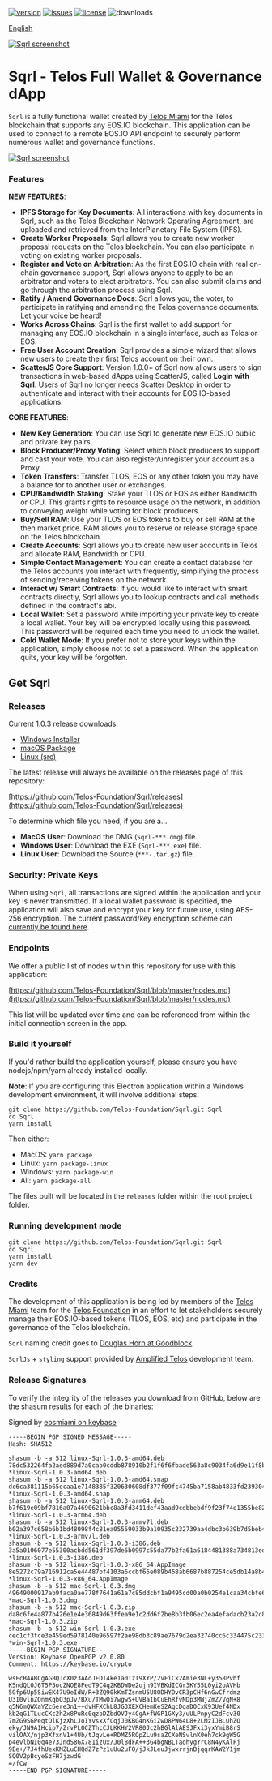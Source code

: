 [![version](https://img.shields.io/github/release/Telos-Foundation/Sqrl/all.svg)](https://github.com/Telos-Foundation/Sqrl/releases)
[![issues](https://img.shields.io/github/issues/Telos-Foundation/Sqrl.svg)](https://github.com/Telos-Foundation/Sqrl/issues)
[![license](https://img.shields.io/badge/license-MIT-blue.svg)](https://raw.githubusercontent.com/Telos-Foundation/Sqrl/master/LICENSE)
![downloads](https://img.shields.io/github/downloads/Telos-Foundation/Sqrl/total.svg)

[English](https://github.com/Telos-Foundation/Sqrl/blob/master/README.md)

[![Sqrl screenshot](https://raw.githubusercontent.com/Telos-Foundation/Sqrl/master/app/renderer/assets/images/sqrl.png)](https://raw.githubusercontent.com/Telos-Foundation/Sqrl/master/app/renderer/assets/images/sqrl.png)

# Sqrl - Telos Full Wallet & Governance dApp

`Sqrl` is a fully functional wallet created by [Telos Miami](https://eos.miami/) for the Telos blockchain that supports any EOS.IO blockchain. This application can be used to connect to a remote EOS.IO API endpoint to securely perform numerous wallet and governance functions.

[![Sqrl screenshot](https://raw.githubusercontent.com/Telos-Foundation/Sqrl/master/Sqrl.png)](https://raw.githubusercontent.com/Telos-Foundation/Sqrl/master/Sqrl.png)

### Features

**NEW FEATURES**:
- **IPFS Storage for Key Documents**: All interactions with key documents in Sqrl, such as the Telos Blockchain Network Operating Agreement, are uploaded and retrieved from the InterPlanetary File System (IPFS).
- **Create Worker Proposals**: Sqrl allows you to create new worker proposal requests on the Telos blockchain. You can also participate in voting on existing worker proposals.
- **Register and Vote on Arbitration**: As the first EOS.IO chain with real on-chain governance support, Sqrl allows anyone to apply to be an arbitrator and voters to elect arbitrators. You can also submit claims and go through the arbitration process using Sqrl.
- **Ratify / Amend Governance Docs**: Sqrl allows you, the voter, to participate in ratifying and amending the Telos governance documents. Let your voice be heard!
- **Works Across Chains**: Sqrl is the first wallet to add support for managing any EOS.IO blockchain in a single interface, such as Telos or EOS.
- **Free User Account Creation**: Sqrl provides a simple wizard that allows new users to create their first Telos account on their own.
- **ScatterJS Core Support**: Version 1.0.0+ of Sqrl now allows users to sign transactions in web-based dApps using ScatterJS, called **Login with Sqrl**. Users of Sqrl no longer needs Scatter Desktop in order to authenticate and interact with their accounts for EOS.IO-based applications.

**CORE FEATURES**:
- **New Key Generation**: You can use Sqrl to generate new EOS.IO public and private key pairs.
- **Block Producer/Proxy Voting**: Select which block producers to support and cast your vote. You can also register/unregister your account as a Proxy.
- **Token Transfers**: Transfer TLOS, EOS or any other token you may have a balance for to another user or exchanges.
- **CPU/Bandwidth Staking**: Stake your TLOS or EOS as either Bandwidth or CPU. This grants rights to resource usage on the network, in addition to conveying weight while voting for block producers.
- **Buy/Sell RAM**: Use your TLOS or EOS tokens to buy or sell RAM at the then market price. RAM allows you to reserve or release storage space on the Telos blockchain.
- **Create Accounts**: Sqrl allows you to create new user accounts in Telos and allocate RAM, Bandwidth or CPU.
- **Simple Contact Management**: You can create a contact database for the Telos accounts you interact with frequently, simplifying the process of sending/receiving tokens on the network.
- **Interact w/ Smart Contracts**: If you would like to interact with smart contracts directly, Sqrl allows you to lookup contracts and call methods defined in the contract's abi.
- **Local Wallet**: Set a password while importing your private key to create a local wallet. Your key will be encrypted locally using this password. This password will be required each time you need to unlock the wallet.
- **Cold Wallet Mode**: If you prefer not to store your keys within the application, simply choose not to set a password. When the application quits, your key will be forgotten.

## Get Sqrl

### Releases

Current 1.0.3 release downloads:

- [Windows Installer](https://github.com/Telos-Foundation/Sqrl/releases/download/1.0.3/win-Sqrl-1.0.3.exe)
- [macOS Package](https://github.com/Telos-Foundation/Sqrl/releases/download/1.0.3/mac-Sqrl-1.0.3.dmg)
- [Linux (src)](https://github.com/Telos-Foundation/Sqrl/archive/1.0.3.tar.gz)

The latest release will always be available on the releases page of this repository:

[https://github.com/Telos-Foundation/Sqrl/releases](https://github.com/Telos-Foundation/Sqrl/releases)

To determine which file you need, if you are a...

- **MacOS User**: Download the DMG (`Sqrl-***.dmg`) file.
- **Windows User**: Download the EXE (`Sqrl-***.exe`) file.
- **Linux User**: Download the Source (`***-.tar.gz`) file.

### Security: Private Keys

When using `Sqrl`, all transactions are signed within the application and your key is never transmitted. If a local wallet password is specified, the application will also save and encrypt your key for future use, using AES-256 encryption. The current password/key encryption scheme can [currently be found here](https://github.com/Telos-Foundation/Sqrl/blob/master/app/shared/actions/wallet.js#L8).

### Endpoints

We offer a public list of nodes within this repository for use with this application:

[https://github.com/Telos-Foundation/Sqrl/blob/master/nodes.md](https://github.com/Telos-Foundation/Sqrl/blob/master/nodes.md)

This list will be updated over time and can be referenced from within the initial connection screen in the app.

### Build it yourself

If you'd rather build the application yourself, please ensure you have nodejs/npm/yarn already installed locally.

**Note**: If you are configuring this Electron application within a Windows development environment, it will involve additional steps.

```
git clone https://github.com/Telos-Foundation/Sqrl.git Sqrl
cd Sqrl
yarn install
```

Then either:

- MacOS: `yarn package`
- Linux: `yarn package-linux`
- Windows: `yarn package-win`
- All: `yarn package-all`

The files built will be located in the `releases` folder within the root project folder.

### Running development mode

```
git clone https://github.com/Telos-Foundation/Sqrl.git Sqrl
cd Sqrl
yarn install
yarn dev
```

### Credits

The development of this application is being led by members of the [Telos Miami](https://eos.miami) team for the [Telos Foundation](https://telosfoundation.io) in an effort to let stakeholders securely manage their EOS.IO-based tokens (TLOS, EOS, etc) and participate in the governance of the Telos blockchain.

`Sqrl` naming credit goes to [Douglas Horn at Goodblock](https://goodblock.io/).

`SqrlJs` + `styling` support provided by [Amplified Telos](https://amplified.software/) development team.

### Release Signatures

To verify the integrity of the releases you download from GitHub, below are the shasum results for each of the binaries:

Signed by [eosmiami on keybase](https://keybase.io/eosmiami)

```
-----BEGIN PGP SIGNED MESSAGE-----
Hash: SHA512

shasum -b -a 512 linux-Sqrl-1.0.3-amd64.deb
78dc532264fa2aed889d7a0cab0cddb878910b2f1f6f6fbade563a8c9034fa6d9e11f8ba3352315be08056761b2ebd77eba9ff7df8c58a88154736e5e6ebdea3 *linux-Sqrl-1.0.3-amd64.deb
shasum -b -a 512 linux-Sqrl-1.0.3-amd64.snap
dc6ca381115b65ecaa1e7148385f320630608df377f09fc4745ba7158ab4833fd23930474fc3f310209386e0a31683efbd260b88799a0c013f0b56348ecd3d9c *linux-Sqrl-1.0.3-amd64.snap
shasum -b -a 512 linux-Sqrl-1.0.3-arm64.deb
b7f619e09bf7816a07a4690621bbc8a3fd3411def43aad9cdbbebdf9f23f74e1355be8279ba152b01cdaee752ade33453e3102136b48e60e3935024b22a36cd5 *linux-Sqrl-1.0.3-arm64.deb
shasum -b -a 512 linux-Sqrl-1.0.3-armv7l.deb
b02a397c658b6b1bd48098f4c81ea05559033b9a10935c232739aa4dbc3b639b7d5beb4ca8e90eb520305ba0a0573a734d95cd77f5c6912e3db65d63d6110a43 *linux-Sqrl-1.0.3-armv7l.deb
shasum -b -a 512 linux-Sqrl-1.0.3-i386.deb
3a5a0106077e55300acbdd561df397de6b0997c55da77b2fa61a6184481388a734813ed3594f2517008178d47cc1344d9e0b7559fcf0f855aa7303b38a6a584e *linux-Sqrl-1.0.3-i386.deb
shasum -b -a 512 linux-Sqrl-1.0.3-x86_64.AppImage
8e5272c79a716912ca5e44487bf4103a6ccbf66e089b458ab6687b887254ce5db14a8b4825c49a56996efd46827855c3244fafbd4d1a26e136285746730e7a68 *linux-Sqrl-1.0.3-x86_64.AppImage
shasum -b -a 512 mac-Sqrl-1.0.3.dmg
49649000917ab9faca0ae778f7641a61a7c85ddcbf1a9495cd00a0b0254e1caa34cbfe67ea82844490756d98f1bf89d9886a0843bc0257c1dac045e4586e929d *mac-Sqrl-1.0.3.dmg
shasum -b -a 512 mac-Sqrl-1.0.3.zip
da8c6fe4a877b426e1e4e36849d63ffea9e1c2dd6f2be8b3fb06ec2ea4efadacb23a2c8be347bde56f5df09055a1f6b36dd29feb0093ef7f1c606937ba3cfbcb *mac-Sqrl-1.0.3.zip
shasum -b -a 512 win-Sqrl-1.0.3.exe
cec1cf3fce3e459ed5978140e96597f2ae98db3c89ae7679d2ea32740cc6c334475c233cd978259b01b28a6455a2151a4d12dd1f97640688df9e29cd6664ff10 *win-Sqrl-1.0.3.exe
-----BEGIN PGP SIGNATURE-----
Version: Keybase OpenPGP v2.0.80
Comment: https://keybase.io/crypto

wsFcBAABCgAGBQJcX0z3AAoJEDT4ke1a0TzT9XYP/2vFiCk2Amie3NL+y358Pvhf
K5ndQL0J6T5P5ocZNOE8PedT9C4q2KBDWDe2ujn9IVBKdICGr3KY55L0yi2oAVHb
5Gfp6Up5SiwEK47U9eIdW/R+3ZQ90kKmTZsnmU5U8ODHYDvCR3pCHf6nGwCfrdmz
U3I0vlnZOnmKqbQ3pJv/BXu/TMwOi7wgwS+UVBaIbCuEhRfvNDp3MWjZmZ/VqN+8
q5N6mQWXaYZc6ere3n1++dvHFXChL8JG3XEXCHemKeS2AgcDgaDOCxK93Uef4NDx
kb2qG1TLucCKc2hZx8PuRc0qzbDZbdOVJy4CgA+fWGP1GXy3/uULPnpyC2dFcv30
7mZG9SGPeqtOlKjzXhLJoIYvsxXfCqjJ0KBG4nKGiZwD8PW64L8+2LMzIJBLUhZQ
eky/JN9A1Hcip7/ZrvPL0CZThcCJLKKHY2VR80Jc2hBGlAlAESJFxi3yxYmiB8rS
vilOAX/njp3XfxnV1+4Ub/tJqvLe+RDMZ5ROpZLu9saZCXeNSvlnK0eh7ck9gW5G
p4evlbNI0q4e73JndS8GX781izUx/J0l8dFA++3G4bgNBLTaohygYrC8N4yKAlFj
9Ee+/7J4fhUexKMZLuCHQdZ7zPz1uUu2uFO/jJkJLeuJjwxrrjnBjqqrKAW2Y1jm
SQ0V2pBcyeSzFH7jzwdG
=/fCw
-----END PGP SIGNATURE-----
```